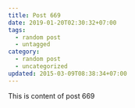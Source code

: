 ```yaml
---
title: Post 669
date: 2019-01-20T02:30:32+07:00
tags:
  - random post
  - untagged
category:
  - random post
  - uncategorized
updated: 2015-03-09T08:38:34+07:00
---
```

This is content of post 669